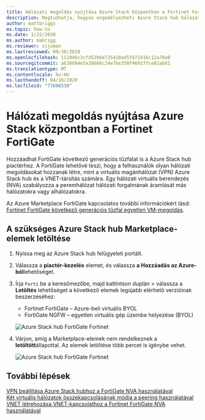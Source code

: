 ```yaml
---
title: Hálózati megoldás nyújtása Azure Stack központban a Fortinet FortiGate
description: Megtudhatja, hogyan engedélyezheti Azure Stack hub hálózati megoldását a Fortinet FortiGate
author: mattbriggs
ms.topic: how-to
ms.date: 1/22/2020
ms.author: mabrigg
ms.reviewer: sijuman
ms.lastreviewed: 09/30/2019
ms.openlocfilehash: 11104bc3cfd52b6e725420ad5fd71416c12a70a8
ms.sourcegitcommit: a630894e5a38666c24e7be350f4691ffce81ab81
ms.translationtype: MT
ms.contentlocale: hu-HU
ms.lasthandoff: 04/16/2020
ms.locfileid: "77698538"
---
```

# <a name="offer-a-network-solution-in-azure-stack-hub-with-fortinet-fortigate"></a>Hálózati megoldás nyújtása Azure Stack központban a Fortinet FortiGate

Hozzáadhat FortiGate következő generációs tűzfalat is a Azure Stack hub piactérhez. A FortiGate lehetővé teszi, hogy a felhasználók olyan hálózati megoldásokat hozzanak létre, mint a virtuális magánhálózat (VPN) Azure Stack hub és a VNET-társítás számára. Egy hálózati virtuális berendezés (NVA) szabályozza a peremhálózat hálózati forgalmának áramlását más hálózatokra vagy alhálózatokra. 

Az Azure Marketplace FortiGate kapcsolatos további információkért lásd: [Fortinet FortiGate következő generációs tűzfal egyetlen VM-megoldás](https://azuremarketplace.microsoft.com/marketplace/apps/fortinet.fortinet-FortiGate-singlevm).

## <a name="download-the-required-azure-stack-hub-marketplace-items"></a>A szükséges Azure Stack hub Marketplace-elemek letöltése

1.  Nyissa meg az Azure Stack hub felügyeleti portált.

2.  Válassza a **piactér-kezelés** elemet, és válassza **a Hozzáadás az Azure-ból**lehetőséget.

3. Írja `Forti` be a keresőmezőbe, majd kattintson duplán > válassza a **Letöltés** lehetőséget a következő elemek legújabb elérhető verzióinak beszerzéséhez: 
    - Fortinet FortiGate – Azure-beli virtuális BYOL
    - FortiGate NGFW – egyetlen virtuális gép üzembe helyezése (BYOL)

    ![Azure Stack hub FortiGate Fortinet](./media/azure-stack-network-solutions-enable/azure-stack-marketplace-FortiGate-fortinet.png)

2.  Várjon, amíg a Marketplace-elemek nem rendelkeznek a **letöltött**állapottal. Az elemek letöltése több percet is igénybe vehet.

    ![Azure Stack hub FortiGate Fortinet](./media/azure-stack-network-solutions-enable/image4.png)

## <a name="next-steps"></a>További lépések

[VPN beállítása Azure Stack hubhoz a FortiGate NVA használatával](../user/azure-stack-network-howto-vnet-to-onprem.md)  
[Két virtuális hálózatok összekapcsolásának módja a peering használatával](../user/azure-stack-network-howto-vnet-to-vnet.md)  
[VNET létrehozása VNET-kapcsolathoz a Fortinet FortiGate NVA használatával](../user/azure-stack-network-howto-vnet-to-vnet-stacks.md)  
